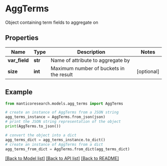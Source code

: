 # AggTerms

Object containing term fields to aggregate on

## Properties

Name | Type | Description | Notes
------------ | ------------- | ------------- | -------------
**var_field** | **str** | Name of attribute to aggregate by | 
**size** | **int** | Maximum number of buckets in the result | [optional] 

## Example

```python
from manticoresearch.models.agg_terms import AggTerms

# create an instance of AggTerms from a JSON string
agg_terms_instance = AggTerms.from_json(json)
# print the JSON string representation of the object
print(AggTerms.to_json())

# convert the object into a dict
agg_terms_dict = agg_terms_instance.to_dict()
# create an instance of AggTerms from a dict
agg_terms_from_dict = AggTerms.from_dict(agg_terms_dict)
```
[[Back to Model list]](../README.md#documentation-for-models) [[Back to API list]](../README.md#documentation-for-api-endpoints) [[Back to README]](../README.md)


